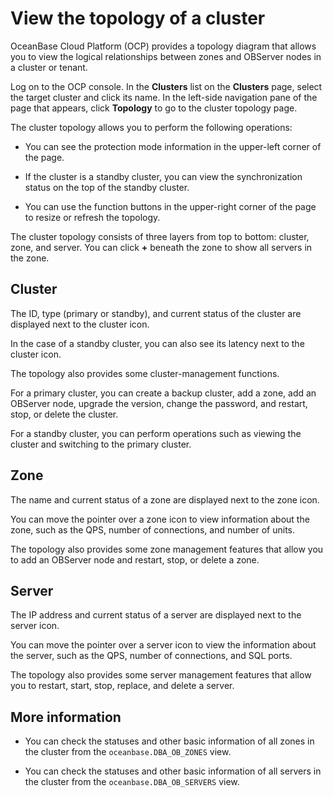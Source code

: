 # View the topology of a cluster

OceanBase Cloud Platform (OCP) provides a topology diagram that allows you to view the logical relationships between zones and OBServer nodes in a cluster or tenant.

Log on to the OCP console. In the **Clusters** list on the **Clusters** page, select the target cluster and click its name. In the left-side navigation pane of the page that appears, click **Topology** to go to the cluster topology page.

The cluster topology allows you to perform the following operations:

* You can see the protection mode information in the upper-left corner of the page.

* If the cluster is a standby cluster, you can view the synchronization status on the top of the standby cluster.

* You can use the function buttons in the upper-right corner of the page to resize or refresh the topology.

The cluster topology consists of three layers from top to bottom: cluster, zone, and server. You can click **+** beneath the zone to show all servers in the zone.

## Cluster

The ID, type (primary or standby), and current status of the cluster are displayed next to the cluster icon.

In the case of a standby cluster, you can also see its latency next to the cluster icon.

The topology also provides some cluster-management functions.

For a primary cluster, you can create a backup cluster, add a zone, add an OBServer node, upgrade the version, change the password, and restart, stop, or delete the cluster.

For a standby cluster, you can perform operations such as viewing the cluster and switching to the primary cluster.

## Zone

The name and current status of a zone are displayed next to the zone icon.

You can move the pointer over a zone icon to view information about the zone, such as the QPS, number of connections, and number of units.

The topology also provides some zone management features that allow you to add an OBServer node and restart, stop, or delete a zone.

## Server

The IP address and current status of a server are displayed next to the server icon.

You can move the pointer over a server icon to view the information about the server, such as the QPS, number of connections, and SQL ports.

The topology also provides some server management features that allow you to restart, start, stop, replace, and delete a server.

## More information

* You can check the statuses and other basic information of all zones in the cluster from the `oceanbase.DBA_OB_ZONES` view.

* You can check the statuses and other basic information of all servers in the cluster from the `oceanbase.DBA_OB_SERVERS` view.
